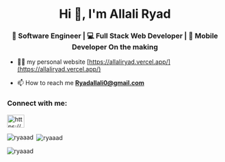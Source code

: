 <h1 align="center">Hi 👋, I'm Allali Ryad</h1>
<h3 align="center">🚀 Software Engineer | 💻 Full Stack Web Developer | 📱 Mobile Developer On the making</h3>

- 👨‍💻 my personal website [https://allaliryad.vercel.app/](https://allaliryad.vercel.app/)

- 📫 How to reach me **Ryadallali0@gmail.com**

<h3 align="left">Connect with me:</h3>
<p align="left">
<a href="https://linkedin.com/in/https://www.linkedin.com/in/ryad-allali-208874204/" target="blank"><img align="center" src="https://raw.githubusercontent.com/rahuldkjain/github-profile-readme-generator/master/src/images/icons/Social/linked-in-alt.svg" alt="https://www.linkedin.com/in/ryad-allali-208874204/" height="30" width="40" /></a>
</p>

<p><img align="left" src="https://github-readme-stats.vercel.app/api/top-langs?username=ryaaad&show_icons=true&locale=en&layout=compact" alt="ryaaad" /></p>

<p>&nbsp;<img align="center" src="https://github-readme-stats.vercel.app/api?username=ryaaad&show_icons=true&locale=en" alt="ryaaad" /></p>

<p><img align="center" src="https://github-readme-streak-stats.herokuapp.com/?user=ryaaad&" alt="ryaaad" /></p>
